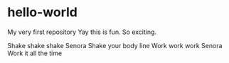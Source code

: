 # hello-world
My very first repository
Yay this is fun. So exciting.

Shake shake shake Senora
Shake your body line
Work work work Senora
Work it all the time
